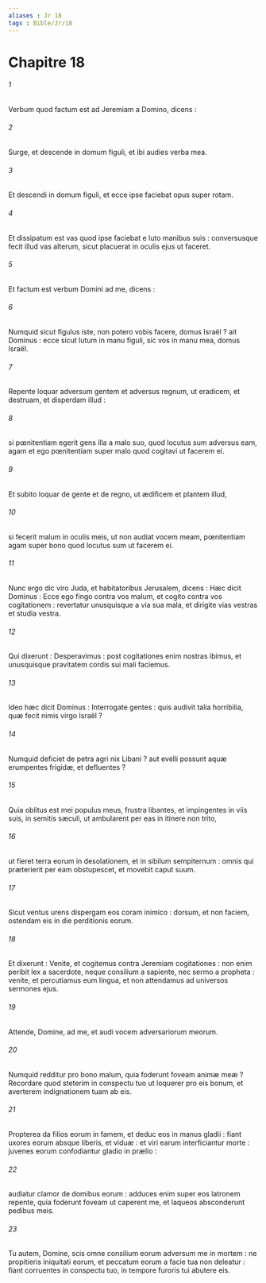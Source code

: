 ```yaml
---
aliases : Jr 18
tags : Bible/Jr/18
---
```


# Chapitre 18

###### 1
Verbum quod factum est ad Jeremiam a Domino, dicens :
###### 2
Surge, et descende in domum figuli, et ibi audies verba mea.
###### 3
Et descendi in domum figuli, et ecce ipse faciebat opus super rotam.
###### 4
Et dissipatum est vas quod ipse faciebat e luto manibus suis : conversusque fecit illud vas alterum, sicut placuerat in oculis ejus ut faceret.
###### 5
Et factum est verbum Domini ad me, dicens :
###### 6
Numquid sicut figulus iste, non potero vobis facere, domus Israël ? ait Dominus : ecce sicut lutum in manu figuli, sic vos in manu mea, domus Israël.
###### 7
Repente loquar adversum gentem et adversus regnum, ut eradicem, et destruam, et disperdam illud :
###### 8
si pœnitentiam egerit gens illa a malo suo, quod locutus sum adversus eam, agam et ego pœnitentiam super malo quod cogitavi ut facerem ei.
###### 9
Et subito loquar de gente et de regno, ut ædificem et plantem illud,
###### 10
si fecerit malum in oculis meis, ut non audiat vocem meam, pœnitentiam agam super bono quod locutus sum ut facerem ei.
###### 11
Nunc ergo dic viro Juda, et habitatoribus Jerusalem, dicens : Hæc dicit Dominus : Ecce ego fingo contra vos malum, et cogito contra vos cogitationem : revertatur unusquisque a via sua mala, et dirigite vias vestras et studia vestra.
###### 12
Qui dixerunt : Desperavimus : post cogitationes enim nostras ibimus, et unusquisque pravitatem cordis sui mali faciemus.
###### 13
Ideo hæc dicit Dominus : Interrogate gentes : quis audivit talia horribilia, quæ fecit nimis virgo Israël ?
###### 14
Numquid deficiet de petra agri nix Libani ? aut evelli possunt aquæ erumpentes frigidæ, et defluentes ?
###### 15
Quia oblitus est mei populus meus, frustra libantes, et impingentes in viis suis, in semitis sæculi, ut ambularent per eas in itinere non trito,
###### 16
ut fieret terra eorum in desolationem, et in sibilum sempiternum : omnis qui præterierit per eam obstupescet, et movebit caput suum.
###### 17
Sicut ventus urens dispergam eos coram inimico : dorsum, et non faciem, ostendam eis in die perditionis eorum.
###### 18
Et dixerunt : Venite, et cogitemus contra Jeremiam cogitationes : non enim peribit lex a sacerdote, neque consilium a sapiente, nec sermo a propheta : venite, et percutiamus eum lingua, et non attendamus ad universos sermones ejus.
###### 19
Attende, Domine, ad me, et audi vocem adversariorum meorum.
###### 20
Numquid redditur pro bono malum, quia foderunt foveam animæ meæ ? Recordare quod steterim in conspectu tuo ut loquerer pro eis bonum, et averterem indignationem tuam ab eis.
###### 21
Propterea da filios eorum in famem, et deduc eos in manus gladii : fiant uxores eorum absque liberis, et viduæ : et viri earum interficiantur morte : juvenes eorum confodiantur gladio in prælio :
###### 22
audiatur clamor de domibus eorum : adduces enim super eos latronem repente, quia foderunt foveam ut caperent me, et laqueos absconderunt pedibus meis.
###### 23
Tu autem, Domine, scis omne consilium eorum adversum me in mortem : ne propitieris iniquitati eorum, et peccatum eorum a facie tua non deleatur : fiant corruentes in conspectu tuo, in tempore furoris tui abutere eis.
